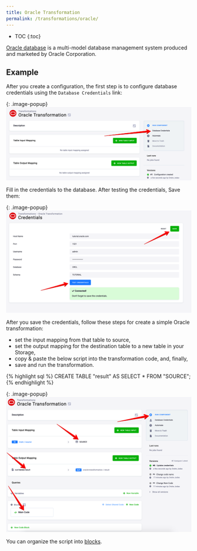 ```yaml
---
title: Oracle Transformation
permalink: /transformations/oracle/
---
```


* TOC
{:toc}

[Oracle database](https://www.oracle.com/index.html) is a multi-model database management system produced and marketed by Oracle Corporation.

## Example
After you create a configuration, the first step is to configure database credentials using the `Database Credentials` link:

{: .image-popup}
![Screenshot - Credentials link](/transformations/oracle/navigate-to-credentials.png)

Fill in the credentials to the database. After testing the credentials, Save them:

{: .image-popup}
![Screenshot - Credentials](/transformations/oracle/credentials.png)

After you save the credentials, follow these steps for create a simple Oracle transformation:
 - set the input mapping from that table to source,
 - set the output mapping for the destination table to a new table in your Storage,
 - copy & paste the below script into the transformation code, and, finally,
 - save and run the transformation.
 
{% highlight sql %}
CREATE TABLE "result" AS SELECT * FROM "SOURCE";
{% endhighlight %}

{: .image-popup}
![Screenshot - Sample Transformation](/transformations/oracle/sample-transformation.png)

You can organize the script into [blocks](/transformations/#writing-scripts).
